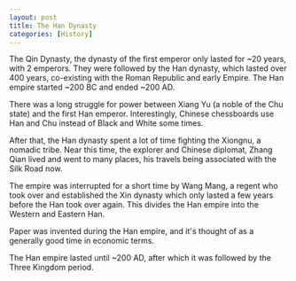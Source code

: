 ```yaml
---
layout: post
title: The Han Dynasty
categories: [History]
---
```


The Qin Dynasty, the dynasty of the first emperor only lasted for ~20 years, with 2 emperors. They were
followed by the Han dynasty, which lasted over 400 years, co-existing with the Roman Republic and early
Empire. The Han empire started ~200 BC and ended ~200 AD.

There was a long struggle for power between Xiang Yu (a noble of the Chu state) and the first Han emperor.
Interestingly, Chinese chessboards use Han and Chu instead of Black and White some times.

After that, the Han dynasty spent a lot of time fighting the Xiongnu, a nomadic tribe. Near this time, the
explorer and Chinese diplomat, Zhang Qian lived and went to many places, his travels being associated with
the Silk Road now.

The empire was interrupted for a short time by Wang Mang, a regent who took over and established the Xin
dynasty which only lasted a few years before the Han took over again. This divides the Han empire into
the Western and Eastern Han.

Paper was invented during the Han empire, and it's thought of as a generally good time in economic terms.

The Han empire lasted until ~200 AD, after which it was followed by the Three Kingdom period.
